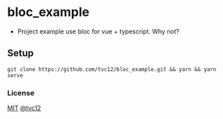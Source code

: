 # bloc_example

- Project example use bloc for vue + typescript. Why not?

## Setup

```
git clone https://github.com/tvc12/bloc_example.git && yarn && yarn serve
```

### License

[MIT](./LICENSE) [@tvc12](https://github.com/tvc12)
